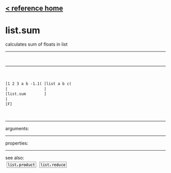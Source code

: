 [< reference home](index.html)
---

# list.sum


calculates sum of floats in list

---

<br>


---


```


[1 2 3 a b -1.1( [list a b c(
|                |
[list.sum        ]
|
[F]

            
```

---
arguments:


---
properties:


---
see also:<br>
[![list.product](img/object_list.product.png)](list.product.html)
[![list.reduce](img/object_list.reduce.png)](list.reduce.html)
